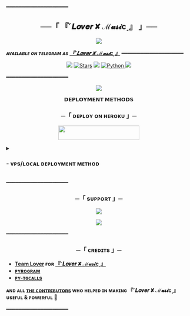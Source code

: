 
━━━━━━━━━━━━━━━━━━━━

<h2 align="center">
    ──「 『˹𝑳𝒐𝒗𝒆𝒓 ✘ ℳ𝓾𝓼𝓲c‌˼』 」──
</h2>

<p align="center">
  <img src="https://files.catbox.moe/e0mcfr.jpg">
</p>

_**ᴀᴠᴀɪʟᴀʙʟᴇ ᴏɴ ᴛᴇʟᴇɢʀᴀᴍ ᴀs [『˹𝑳𝒐𝒗𝒆𝒓 ✘ ℳ𝓾𝓼𝓲c‌˼』](https://t.me/LoverMusic_Bot)**_
━━━━━━━━━━━━━━━━━━━━

<p align="center">
    <a href="https://github.com/Lover-Music/LoverMusic/commits/Lover-Music"> <img src="https://img.shields.io/github/last-commit/Lover-Music/LoverMusic?color=black&logo=github&logoColor=black&style=for-the-badge" /></a>
<a href="https://github.com/Lover-Music/LoverMusic/stargazers"><img src="https://img.shields.io/github/stars/Lover-Music/LoverMusic?color=black&logo=github&logoColor=black&style=for-the-badge" alt="Stars" /></a>
<a href="https://github.com/Lover-Music/LoverMusic/network/members"> <img src="https://img.shields.io/github/forks/Lover-Music/LoverMusic?color=black&logo=github&logoColor=black&style=for-the-badge" /></a>
<a href="https://www.python.org/"> <img src="https://img.shields.io/badge/Written%20in-Python-skyblue?style=for-the-badge&logo=python" alt="Python" /> </a>
<a href="https://pypi.org/project/Pyrogram/"> <img src="https://img.shields.io/pypi/v/pyrogram?color=white&label=pyrogram&logo=python&logoColor=blue&style=for-the-badge" /></a>
</p>

━━━━━━━━━━━━━━━━━━━━

<p align="center">
  <img src="https://files.catbox.moe/i6bzej.jpg">
</p>

<p align="center">
<b>𝗗𝗘𝗣𝗟𝗢𝗬𝗠𝗘𝗡𝗧 𝗠𝗘𝗧𝗛𝗢𝗗𝗦</b>
</p>

<h3 align="center">
    ─「 ᴅᴇᴩʟᴏʏ ᴏɴ ʜᴇʀᴏᴋᴜ 」─
</h3>

<p align="center"><a href="https://dashboard.heroku.com/new?template=https://github.com/Lover-Music/LoverMusic"> <img src="https://img.shields.io/badge/Deploy%20On%20Heroku-black?style=for-the-badge&logo=heroku" width="220" height="38.45"/></a></p>

<details>
<summary><h3>
- <b> ᴠᴘs/ʟᴏᴄᴀʟ ᴅᴇᴘʟᴏʏᴍᴇɴᴛ ᴍᴇᴛʜᴏᴅ </b>
</h3></summary>

- Get your [Necessary Variables](https://github.com/Lover-Music/LoverMusic/blob/master/sample.env)
- Upgrade and Update by :
`sudo apt-get update && sudo apt-get upgrade -y`
- Install required packages by :
`sudo apt-get install python3-pip ffmpeg -y`
- Install pip by :
`sudo pip3 install -U pip`
- Install node by :
`curl -fssL https://deb.nodesource.com/setup_18.x | sudo -E bash - && sudo apt-get install nodejs -y && npm i -g npm`
- Clone the repository by :
`git clone https://github.com/Lover-Music/LoverMusic && cd LoverMusic`
- Install requirements by :
`pip3 install -U -r requirements.txt`
- Fill your variables in the env by :
`vi sample.env`<br>
Press `I` on the keyboard for editing env<br>
Press `Ctrl+C` when you're done with editing env and `:wq` to save the env<br>
- Rename the env file by :
`mv sample.env .env`
- Install tmux to keep running your bot when you close the terminal by :
`sudo apt install tmux && tmux`
- Finally run the bot by :
`bash start`
- For getting out from tmux session<br>
Press `Ctrl+b` and then `d`

<p align="center">
  <img src="https://te.legra.ph/file/b09cdfe8fb553fdd976eb.jpg">
</p>

</details>

━━━━━━━━━━━━━━━━━━━━
<h3 align="center">
    ─「 sᴜᴩᴩᴏʀᴛ 」─
</h3>

<p align="center">
<a href="https://telegram.me/Lover_Music_Support_Group"><img src="https://img.shields.io/badge/-Support%20Group-blue.svg?style=for-the-badge&logo=Telegram"></a>
</p>
<p align="center">
<a href="https://telegram.me/Lover_Music_Support"><img src="https://img.shields.io/badge/-Support%20Channel-blue.svg?style=for-the-badge&logo=Telegram"></a>
</p>

━━━━━━━━━━━━━━━━━━━━

<h3 align="center">
    ─「 ᴄʀᴇᴅɪᴛs 」─
</h3>

- <b>[Team Lover](https://github.com/Lover-Music)  ғᴏʀ  [『˹𝑳𝒐𝒗𝒆𝒓 ✘ ℳ𝓾𝓼𝓲c‌˼』](https://github.com/Lover-Music/LoverMusic) </b>
- <b>[ᴘʏʀᴏɢʀᴀᴍ](https://github.com/pyrogram/pyrogram) </b>
- <b>[ᴘʏ-ᴛɢᴄᴀʟʟs](https://github.com/pytgcalls/pytgcalls) </b>

<b>ᴀɴᴅ ᴀʟʟ [ᴛʜᴇ ᴄᴏɴᴛʀɪʙᴜᴛᴏʀs](https://github.com/Lover-Music/LoverMusic/graphs/contributors) ᴡʜᴏ ʜᴇʟᴩᴇᴅ ɪɴ ᴍᴀᴋɪɴɢ 『˹𝑳𝒐𝒗𝒆𝒓 ✘ ℳ𝓾𝓼𝓲c‌˼』 ᴜsᴇғᴜʟ & ᴩᴏᴡᴇʀғᴜʟ 🖤 </b>

━━━━━━━━━━━━━━━━━━━━

